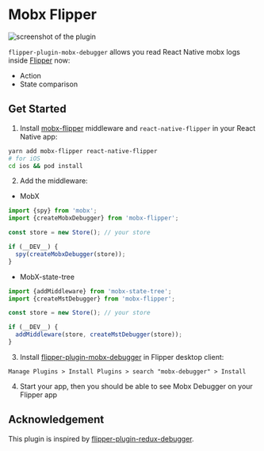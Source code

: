 # Mobx Flipper

![screenshot of the plugin](http://i.imgur.com/EHdtxfE.png)

`flipper-plugin-mobx-debugger` allows you read React Native mobx logs inside [Flipper](https://fbflipper.com/) now:

- Action
- State comparison

## Get Started

1. Install [mobx-flipper](https://github.com/khorark/mobx-flipper) middleware and `react-native-flipper` in your React Native app:

```bash
yarn add mobx-flipper react-native-flipper
# for iOS
cd ios && pod install
```

2. Add the middleware:

- MobX

```javascript
import {spy} from 'mobx';
import {createMobxDebugger} from 'mobx-flipper';

const store = new Store(); // your store

if (__DEV__) {
  spy(createMobxDebugger(store));
}
```

- MobX-state-tree

```javascript
import {addMiddleware} from 'mobx-state-tree';
import {createMstDebugger} from 'mobx-flipper';

const store = new Store(); // your store

if (__DEV__) {
  addMiddleware(store, createMstDebugger(store));
}
```

3. Install [flipper-plugin-mobx-debugger](https://github.com/khorark/flipper-plugin-mobx-debugger) in Flipper desktop client:

```
Manage Plugins > Install Plugins > search "mobx-debugger" > Install
```

4. Start your app, then you should be able to see Mobx Debugger on your Flipper app

## Acknowledgement

This plugin is inspired by [flipper-plugin-redux-debugger](https://github.com/jk-gan/flipper-plugin-redux-debugger).
